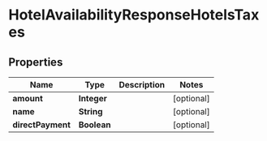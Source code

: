 # HotelAvailabilityResponseHotelsTaxes

## Properties
Name | Type | Description | Notes
------------ | ------------- | ------------- | -------------
**amount** | **Integer** |  |  [optional]
**name** | **String** |  |  [optional]
**directPayment** | **Boolean** |  |  [optional]
